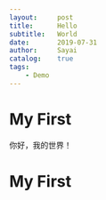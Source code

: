 ```yaml
---
layout:     post
title:      Hello
subtitle:   World
date:       2019-07-31
author:     Sayai
catalog:    true
tags:
    - Demo
---
```


# My First

你好，我的世界！

# My First
